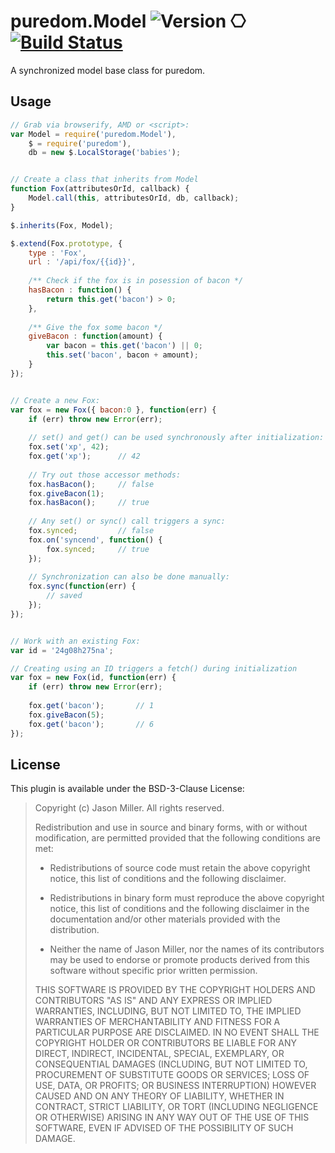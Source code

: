 puredom.Model ![Version](http://img.shields.io/badge/version-0.1.1-brightgreen.svg?style=flat) ⎔ [![Build Status](https://img.shields.io/travis/developit/puredom.Model.svg?style=flat&branch=master)](https://travis-ci.org/developit/puredom.Model) 
=============

A synchronized model base class for puredom.


Usage
-----

```JavaScript
// Grab via browserify, AMD or <script>:
var Model = require('puredom.Model'),
	$ = require('puredom'),
	db = new $.LocalStorage('babies');


// Create a class that inherits from Model
function Fox(attributesOrId, callback) {
	Model.call(this, attributesOrId, db, callback);
}

$.inherits(Fox, Model);

$.extend(Fox.prototype, {
	type : 'Fox',
	url : '/api/fox/{{id}}',
	
	/** Check if the fox is in posession of bacon */
	hasBacon : function() {
		return this.get('bacon') > 0;
	},
	
	/** Give the fox some bacon */
	giveBacon : function(amount) {
		var bacon = this.get('bacon') || 0;
		this.set('bacon', bacon + amount);
	}
});


// Create a new Fox:
var fox = new Fox({ bacon:0 }, function(err) {
	if (err) throw new Error(err);
	
	// set() and get() can be used synchronously after initialization:
	fox.set('xp', 42);
	fox.get('xp');		// 42
	
	// Try out those accessor methods:
	fox.hasBacon();		// false
	fox.giveBacon(1);
	fox.hasBacon();		// true
	
	// Any set() or sync() call triggers a sync:
	fox.synced;			// false
	fox.on('syncend', function() {
		fox.synced;		// true
	});
	
	// Synchronization can also be done manually:
	fox.sync(function(err) {
		// saved
	});
});


// Work with an existing Fox:
var id = '24g08h275na';

// Creating using an ID triggers a fetch() during initialization
var fox = new Fox(id, function(err) {
	if (err) throw new Error(err);
	
	fox.get('bacon');		// 1
	fox.giveBacon(5);
	fox.get('bacon');		// 6
});
```


License
-------
This plugin is available under the BSD-3-Clause License:

>	Copyright (c) Jason Miller. All rights reserved.
>	
>	Redistribution and use in source and binary forms, with or without modification, 
>	are permitted provided that the following conditions are met:
>	
>	*	Redistributions of source code must retain the above copyright notice, 
>		this list of conditions and the following disclaimer.
>	
>	*	Redistributions in binary form must reproduce the above copyright notice, 
>		this list of conditions and the following disclaimer in the documentation 
>		and/or other materials provided with the distribution.
>	
>	*	Neither the name of Jason Miller, nor the names of its contributors may be used to endorse 
>		or promote products derived from this software without specific prior written permission.
>	
>	THIS SOFTWARE IS PROVIDED BY THE COPYRIGHT HOLDERS AND CONTRIBUTORS "AS IS" AND ANY EXPRESS 
>	OR IMPLIED WARRANTIES, INCLUDING, BUT NOT LIMITED TO, THE IMPLIED WARRANTIES OF MERCHANTABILITY 
>	AND FITNESS FOR A PARTICULAR PURPOSE ARE DISCLAIMED. IN NO EVENT SHALL THE COPYRIGHT HOLDER 
>	OR CONTRIBUTORS BE LIABLE FOR ANY DIRECT, INDIRECT, INCIDENTAL, SPECIAL, EXEMPLARY, OR CONSEQUENTIAL 
>	DAMAGES (INCLUDING, BUT NOT LIMITED TO, PROCUREMENT OF SUBSTITUTE GOODS OR SERVICES; LOSS OF USE, 
>	DATA, OR PROFITS; OR BUSINESS INTERRUPTION) HOWEVER CAUSED AND ON ANY THEORY OF LIABILITY, WHETHER 
>	IN CONTRACT, STRICT LIABILITY, OR TORT (INCLUDING NEGLIGENCE OR OTHERWISE) ARISING IN ANY WAY 
>	OUT OF THE USE OF THIS SOFTWARE, EVEN IF ADVISED OF THE POSSIBILITY OF SUCH DAMAGE.

